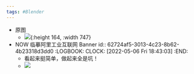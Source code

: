 ```yaml
---
tags: #Blender
---
```


- 原图
	- ![](https://kidpic.oss-cn-beijing.aliyuncs.com/kaimini/20220504174318.png){:height 164, :width 747}
- NOW 临摹阿里工业互联网 Banner
  id:: 62724af5-3013-4c23-8b62-4b23318d3dd0
  :LOGBOOK:
  CLOCK: [2022-05-06 Fri 18:43:03]
  :END:
	- 看起来挺简单，做起来全是坑！
	- ![](https://kidpic.oss-cn-beijing.aliyuncs.com/kaimini/20220506190605.png)